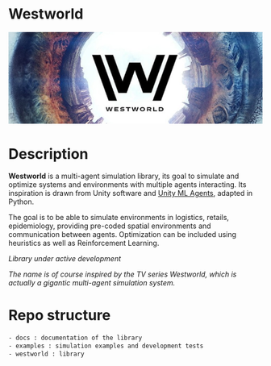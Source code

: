 # Westworld
![](header.jpg)

# Description
**Westworld** is a multi-agent simulation library, its goal to simulate and optimize systems and environments with multiple agents interacting. Its inspiration is drawn from Unity software and [Unity ML Agents](https://github.com/Unity-Technologies/ml-agents), adapted in Python. 

The goal is to be able to simulate environments in logistics, retails, epidemiology, providing pre-coded spatial environments and communication between agents. Optimization can be included using heuristics as well as Reinforcement Learning.

*Library under active development*

*The name is of course inspired by the TV series Westworld, which is actually a gigantic multi-agent simulation system.*

# Repo structure

```
- docs : documentation of the library
- examples : simulation examples and development tests
- westworld : library
```